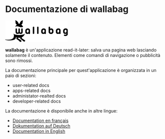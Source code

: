 Documentazione di wallabag
==========================

![wallabag logo](../img/wallabag.png)

**wallabag** è un'applicazione read-it-later: salva una pagina web
lasciando solamente il contenuto. Elementi come comandi di navigazione o
pubblicità sono rimossi.

La documentazione principale per quest'applicazione è organizzata in un
paio di sezioni:

-   user-related docs
-   apps-related docs
-   administator-realted docs
-   developer-related docs

La documentazione è disponibile anche in altre lingue:

-   [Documentation en français](https://doc.wallabag.org/fr/)
-   [Dokumentation auf Deutsch](https://doc.wallabag.org/de/)
-   [Documentation in English](https://doc.wallabag.org/en/)
